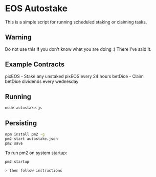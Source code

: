 # EOS Autostake

This is a simple script for running scheduled staking or claiming tasks.

## Warning

Do not use this if you don't know what you are doing :) There I've said it.

## Example Contracts

pixEOS - Stake any unstaked pixEOS every 24 hours
betDice - Claim betDice dividends every wednesday

## Running

```bash
node autostake.js
```

## Persisting

```bash
npm install pm2 -g
pm2 start autostake.json
pm2 save
```

To run pm2 on system startup:

```bash
pm2 startup 

> then follow instructions
```